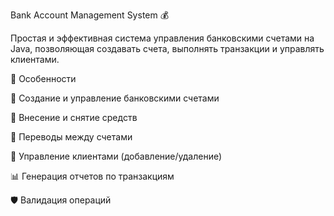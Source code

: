 Bank Account Management System 💰

Простая и эффективная система управления банковскими счетами на Java, позволяющая создавать счета, выполнять транзакции и управлять клиентами.

🌟 Особенности

🏦 Создание и управление банковскими счетами

💸 Внесение и снятие средств

🔄 Переводы между счетами

👥 Управление клиентами (добавление/удаление)

📊 Генерация отчетов по транзакциям

🛡️ Валидация операций
